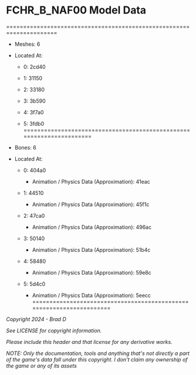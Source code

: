 # FCHR_B_NAF00 Model Data
=====================================================================

* Meshes: 6

* Located At:

  * 0: 2cd40

  * 1: 31150

  * 2: 33180

  * 3: 3b590

  * 4: 3f7a0

  * 5: 3fdb0
=====================================================================

* Bones: 6

* Located At:

  * 0: 404a0

    * Animation / Physics Data (Approximation): 41eac

  * 1: 44510

    * Animation / Physics Data (Approximation): 45f1c

  * 2: 47ca0

    * Animation / Physics Data (Approximation): 496ac

  * 3: 50140

    * Animation / Physics Data (Approximation): 51b4c

  * 4: 58480

    * Animation / Physics Data (Approximation): 59e8c

  * 5: 5d4c0

    * Animation / Physics Data (Approximation): 5eecc
=====================================================================

*Copyright 2024 - Brad D*

*See LICENSE for copyright information.*

*Please include this header and that license for any derivative works.*

*NOTE: Only the documentation, tools and anything that's not directly a part of the game's data fall under this copyright. I don't claim any ownership of the game or any of its assets*
